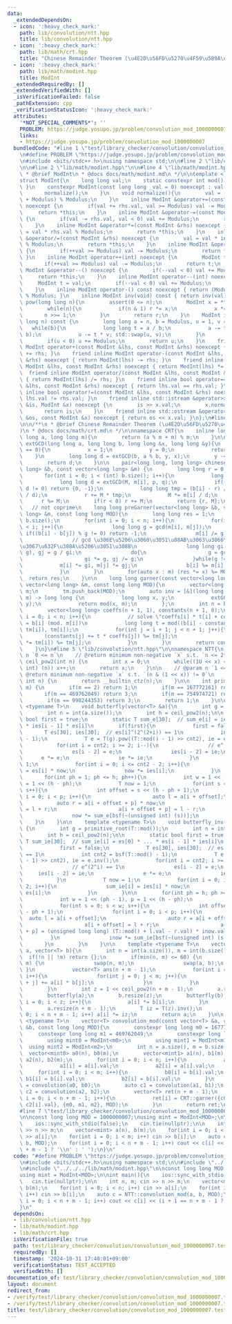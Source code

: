 ```yaml
---
data:
  _extendedDependsOn:
  - icon: ':heavy_check_mark:'
    path: lib/convolution/ntt.hpp
    title: lib/convolution/ntt.hpp
  - icon: ':heavy_check_mark:'
    path: lib/math/crt.hpp
    title: "Chinese Remainder Theorem (\u4E2D\u56FD\u5270\u4F59\u5B9A\u7406)"
  - icon: ':heavy_check_mark:'
    path: lib/math/modint.hpp
    title: ModInt
  _extendedRequiredBy: []
  _extendedVerifiedWith: []
  _isVerificationFailed: false
  _pathExtension: cpp
  _verificationStatusIcon: ':heavy_check_mark:'
  attributes:
    '*NOT_SPECIAL_COMMENTS*': ''
    PROBLEM: https://judge.yosupo.jp/problem/convolution_mod_1000000007
    links:
    - https://judge.yosupo.jp/problem/convolution_mod_1000000007
  bundledCode: "#line 1 \"test/library_checker/convolution/convolution_mod_1000000007.test.cpp\"\
    \n#define PROBLEM \"https://judge.yosupo.jp/problem/convolution_mod_1000000007\"\
    \n#include <bits/stdc++.h>\nusing namespace std;\n\n#line 2 \"lib/convolution/ntt.hpp\"\
    \n\n#line 2 \"lib/math/modint.hpp\"\n\n#line 4 \"lib/math/modint.hpp\"\n\n/**\n\
    \ * @brief ModInt\n * @docs docs/math/modint.md\n */\n\ntemplate <long long Modulus>\n\
    struct ModInt{\n    long long val;\n    static constexpr int mod() { return Modulus;\
    \ }\n    constexpr ModInt(const long long _val = 0) noexcept : val(_val) {\n \
    \       normalize();\n    }\n    void normalize(){\n        val = (val % Modulus\
    \ + Modulus) % Modulus;\n    }\n    inline ModInt &operator+=(const ModInt &rhs)\
    \ noexcept {\n        if(val += rhs.val, val >= Modulus) val -= Modulus;\n   \
    \     return *this;\n    }\n    inline ModInt &operator-=(const ModInt &rhs) noexcept\
    \ {\n        if(val -= rhs.val, val < 0) val += Modulus;\n        return *this;\n\
    \    }\n    inline ModInt &operator*=(const ModInt &rhs) noexcept {\n        val\
    \ = val * rhs.val % Modulus;\n        return *this;\n    }\n    inline ModInt\
    \ &operator/=(const ModInt &rhs) noexcept {\n        val = val * inv(rhs.val).val\
    \ % Modulus;\n        return *this;\n    }\n    inline ModInt &operator++() noexcept\
    \ {\n        if(++val >= Modulus) val -= Modulus;\n        return *this;\n   \
    \ }\n    inline ModInt operator++(int) noexcept {\n        ModInt t = val;\n \
    \       if(++val >= Modulus) val -= Modulus;\n        return t;\n    }\n    inline\
    \ ModInt &operator--() noexcept {\n        if(--val < 0) val += Modulus;\n   \
    \     return *this;\n    }\n    inline ModInt operator--(int) noexcept {\n   \
    \     ModInt t = val;\n        if(--val < 0) val += Modulus;\n        return t;\n\
    \    }\n    inline ModInt operator-() const noexcept { return (Modulus - val)\
    \ % Modulus; }\n    inline ModInt inv(void) const { return inv(val); }\n    ModInt\
    \ pow(long long n){\n        assert(0 <= n);\n        ModInt x = *this, r = 1;\n\
    \        while(n){\n            if(n & 1) r *= x;\n            x *= x;\n     \
    \       n >>= 1;\n        }\n        return r;\n    }\n    ModInt inv(const long\
    \ long n) const {\n        long long a = n, b = Modulus, u = 1, v = 0;\n     \
    \   while(b){\n            long long t = a / b;\n            a -= t * b; std::swap(a,\
    \ b);\n            u -= t * v; std::swap(u, v);\n        }\n        u %= Modulus;\n\
    \        if(u < 0) u += Modulus;\n        return u;\n    }\n    friend inline\
    \ ModInt operator+(const ModInt &lhs, const ModInt &rhs) noexcept { return ModInt(lhs)\
    \ += rhs; }\n    friend inline ModInt operator-(const ModInt &lhs, const ModInt\
    \ &rhs) noexcept { return ModInt(lhs) -= rhs; }\n    friend inline ModInt operator*(const\
    \ ModInt &lhs, const ModInt &rhs) noexcept { return ModInt(lhs) *= rhs; }\n  \
    \  friend inline ModInt operator/(const ModInt &lhs, const ModInt &rhs) noexcept\
    \ { return ModInt(lhs) /= rhs; }\n    friend inline bool operator==(const ModInt\
    \ &lhs, const ModInt &rhs) noexcept { return lhs.val == rhs.val; }\n    friend\
    \ inline bool operator!=(const ModInt &lhs, const ModInt &rhs) noexcept { return\
    \ lhs.val != rhs.val; }\n    friend inline std::istream &operator>>(std::istream\
    \ &is, ModInt &x) noexcept {\n        is >> x.val;\n        x.normalize();\n \
    \       return is;\n    }\n    friend inline std::ostream &operator<<(std::ostream\
    \ &os, const ModInt &x) noexcept { return os << x.val; }\n};\n#line 2 \"lib/math/crt.hpp\"\
    \n\n/**\n * @brief Chinese Remainder Theorem (\u4E2D\u56FD\u5270\u4F59\u5B9A\u7406\
    )\n * @docs docs/math/crt.md\n */\n\nnamespace CRT{\n    inline long long mod(long\
    \ long a, long long m){\n        return (a % m + m) % m;\n    }\n\n    long long\
    \ extGCD(long long a, long long b, long long &x, long long &y){\n        if(b\
    \ == 0){\n            x = 1;\n            y = 0;\n            return a;\n    \
    \    }\n        long long d = extGCD(b, a % b, y, x);\n        y -= a / b * x;\n\
    \        return d;\n    }\n\n    pair<long long, long long> chineseRem(const vector<long\
    \ long> &b, const vector<long long> &m) {\n        long long r = 0, M = 1;\n \
    \       for(int i = 0; i < (int) b.size(); i++){\n            long long p, q;\n\
    \            long long d = extGCD(M, m[i], p, q);\n            if((b[i] - r) %\
    \ d != 0) return {0, -1};\n            long long tmp = (b[i] - r) / d * p % (m[i]\
    \ / d);\n            r += M * tmp;\n            M *= m[i] / d;\n        }\n  \
    \      r %= M;\n        if(r < 0) r += M;\n        return {r, M};\n    }\n\n \
    \   // not coprime\n    long long preGarner(vector<long long> &b, vector<long\
    \ long> &m, const long long MOD){\n        long long res = 1;\n        int n =\
    \ b.size();\n        for(int i = 0; i < n; i++){\n            for(int j = 0; j\
    \ < i; j++){\n                long long g = gcd(m[i], m[j]);\n               \
    \ if((b[i] - b[j]) % g != 0) return -1;\n                m[i] /= g, m[j] /= g;\n\
    \                // gcd \u306E\u5206\u3060\u3051\u88AB\u3063\u3066\u308B\u306E\
    \u3067\u632F\u308A\u5206\u3051\u308B\n                long long gi = gcd(m[i],\
    \ g), gj = g / gi;\n                do{\n                    g = gcd(gi, gj);\n\
    \                    gi *= g, gj /= g;\n                }while(g != 1);\n    \
    \            m[i] *= gi, m[j] *= gj;\n                b[i] %= m[i], b[j] %= m[j];\n\
    \            }\n        }\n        for(auto x : m) (res *= x) %= MOD;\n      \
    \  return res;\n    }\n\n    long long garner(const vector<long long> &b, const\
    \ vector<long long> &m, const long long MOD){\n        vector<long long> tm =\
    \ m;\n        tm.push_back(MOD);\n        auto inv = [&](long long a, long long\
    \ m) -> long long {\n            long long x, y;\n            extGCD(a, m, x,\
    \ y);\n            return mod(x, m);\n        };\n        int n = b.size();\n\
    \        vector<long long> coeffs(n + 1, 1), constants(n + 1, 0);\n        for(int\
    \ i = 0; i < n; i++){\n            // solve \"coeffs[i] * t[i] + constants[i]\
    \ = b[i] (mod. m[i])\n            long long t = mod((b[i] - constants[i]) * inv(coeffs[i],\
    \ tm[i]), tm[i]);\n            for(int j = i + 1; j < n + 1; j++){\n         \
    \       (constants[j] += t * coeffs[j]) %= tm[j];\n                (coeffs[j]\
    \ *= tm[i]) %= tm[j];\n            }\n        }\n        return constants[n];\n\
    \    }\n}\n#line 5 \"lib/convolution/ntt.hpp\"\n\nnamespace NTT{\n    // @param\
    \ n `0 <= n`\n    // @return minimum non-negative `x` s.t. `n <= 2**x`\n    int\
    \ ceil_pow2(int n) {\n        int x = 0;\n        while((1U << x) < (unsigned\
    \ int) (n)) x++;\n        return x;\n    }\n\n    // @param n `1 <= n`\n    //\
    \ @return minimum non-negative `x` s.t. `(n & (1 << x)) != 0`\n    int bsf(unsigned\
    \ int n) {\n        return __builtin_ctz(n);\n    }\n\n    int primitive_root(int\
    \ m) {\n        if(m == 2) return 1;\n        if(m == 167772161) return 3;\n \
    \       if(m == 469762049) return 3;\n        if(m == 754974721) return 11;\n\
    \        if(m == 998244353) return 3;\n        return 1;\n    }\n\n    template\
    \ <typename T>\n    void butterfly(vector<T> &a){\n        int g = primitive_root(T::mod());\n\
    \        int n = int(a.size());\n        int h = ceil_pow2(n);\n\n        static\
    \ bool first = true;\n        static T sum_e[30];  // sum_e[i] = ies[0] * ...\
    \ * ies[i - 1] * es[i]\n        if(first){\n            first = false;\n     \
    \       T es[30], ies[30];  // es[i]^(2^(2+i)) == 1\n            int cnt2 = bsf(T::mod()\
    \ - 1);\n            T e = T(g).pow((T::mod() - 1) >> cnt2), ie = e.inv();\n \
    \           for(int i = cnt2; i >= 2; i--){\n                // e^(2^i) == 1\n\
    \                es[i - 2] = e;\n                ies[i - 2] = ie;\n          \
    \      e *= e;\n                ie *= ie;\n            }\n            T now =\
    \ 1;\n            for(int i = 0; i <= cnt2 - 2; i++){\n                sum_e[i]\
    \ = es[i] * now;\n                now *= ies[i];\n            }\n        }\n \
    \       for(int ph = 1; ph <= h; ph++){\n            int w = 1 << (ph - 1), p\
    \ = 1 << (h - ph);\n            T now = 1;\n            for(int s = 0; s < w;\
    \ s++){\n                int offset = s << (h - ph + 1);\n                for(int\
    \ i = 0; i < p; i++){\n                    auto l = a[i + offset];\n         \
    \           auto r = a[i + offset + p] * now;\n                    a[i + offset]\
    \ = l + r;\n                    a[i + offset + p] = l - r;\n                }\n\
    \                now *= sum_e[bsf(~(unsigned int) (s))];\n            }\n    \
    \    }\n    }\n\n    template <typename T>\n    void butterfly_inv(vector<T> &a)\
    \ {\n        int g = primitive_root(T::mod());\n        int n = int(a.size());\n\
    \        int h = ceil_pow2(n);\n\n        static bool first = true;\n        static\
    \ T sum_ie[30];  // sum_ie[i] = es[0] * ... * es[i - 1] * ies[i]\n        if(first){\n\
    \            first = false;\n            T es[30], ies[30];  // es[i]^(2^(2+i))\
    \ == 1\n            int cnt2 = bsf(T::mod() - 1);\n            T e = T(g).pow((T::mod()\
    \ - 1) >> cnt2), ie = e.inv();\n            for(int i = cnt2; i >= 2; i--){\n\
    \                // e^(2^i) == 1\n                es[i - 2] = e;\n           \
    \     ies[i - 2] = ie;\n                e *= e;\n                ie *= ie;\n \
    \           }\n            T now = 1;\n            for(int i = 0; i <= cnt2 -\
    \ 2; i++){\n                sum_ie[i] = ies[i] * now;\n                now *=\
    \ es[i];\n            }\n        }\n\n        for(int ph = h; ph >= 1; ph--){\n\
    \            int w = 1 << (ph - 1), p = 1 << (h - ph);\n            T inow = 1;\n\
    \            for(int s = 0; s < w; s++){\n                int offset = s << (h\
    \ - ph + 1);\n                for(int i = 0; i < p; i++){\n                  \
    \  auto l = a[i + offset];\n                    auto r = a[i + offset + p];\n\
    \                    a[i + offset] = l + r;\n                    a[i + offset\
    \ + p] = (unsigned long long) (T::mod() + l.val - r.val) * inow.val;\n       \
    \         }\n                inow *= sum_ie[bsf(~(unsigned int) (s))];\n     \
    \       }\n        }\n    }\n\n    template <typename T>\n    vector<T> convolution(vector<T>\
    \ a, vector<T> b){\n        int n = int(a.size()), m = int(b.size());\n      \
    \  if(!n || !m) return {};\n        if(min(n, m) <= 60) {\n            if(n <\
    \ m) {\n                swap(n, m);\n                swap(a, b);\n           \
    \ }\n            vector<T> ans(n + m - 1);\n            for(int i = 0; i < n;\
    \ i++){\n                for(int j = 0; j < m; j++){\n                    ans[i\
    \ + j] += a[i] * b[j];\n                }\n            }\n            return ans;\n\
    \        }\n        int z = 1 << ceil_pow2(n + m - 1);\n        a.resize(z);\n\
    \        butterfly(a);\n        b.resize(z);\n        butterfly(b);\n        for(int\
    \ i = 0; i < z; i++){\n            a[i] *= b[i];\n        }\n        butterfly_inv(a);\n\
    \        a.resize(n + m - 1);\n        T iz = T(z).inv();\n        for(int i =\
    \ 0; i < n + m - 1; i++) a[i] *= iz;\n        return a;\n    }\n\n    template\
    \ <typename T>\n    vector<T> convolution_mod(const vector<T> &a, const vector<T>\
    \ &b, const long long MOD){\n        constexpr long long m0 = 167772161;\n   \
    \     constexpr long long m1 = 469762049;\n        constexpr long long m2 = 754974721;\n\
    \        using mint0 = ModInt<m0>;\n        using mint1 = ModInt<m1>;\n      \
    \  using mint2 = ModInt<m2>;\n        int n = a.size(), m = b.size();\n      \
    \  vector<mint0> a0(n), b0(m);\n        vector<mint1> a1(n), b1(m);\n        vector<mint2>\
    \ a2(n), b2(m);\n        for(int i = 0; i < n; i++){\n            a0[i] = a[i].val;\n\
    \            a1[i] = a[i].val;\n            a2[i] = a[i].val;\n        }\n   \
    \     for(int i = 0; i < m; i++){\n            b0[i] = b[i].val;\n           \
    \ b1[i] = b[i].val;\n            b2[i] = b[i].val;\n        }\n        auto c0\
    \ = convolution(a0, b0);\n        auto c1 = convolution(a1, b1);\n        auto\
    \ c2 = convolution(a2, b2);\n        vector<T> ret(n + m - 1);\n        for(int\
    \ i = 0; i < n + m - 1; i++){\n            ret[i] = CRT::garner({c0[i].val, c1[i].val,\
    \ c2[i].val}, {m0, m1, m2}, MOD);\n        }\n        return ret;\n    }\n};\n\
    #line 7 \"test/library_checker/convolution/convolution_mod_1000000007.test.cpp\"\
    \n\nconst long long MOD = 1000000007;\nusing mint = ModInt<MOD>;\n\nint main(){\n\
    \    ios::sync_with_stdio(false);\n    cin.tie(nullptr);\n\n    int n, m; cin\
    \ >> n >> m;\n    vector<mint> a(n), b(m);\n    for(int i = 0; i < n; i++) cin\
    \ >> a[i];\n    for(int i = 0; i < m; i++) cin >> b[i];\n    auto c = NTT::convolution_mod(a,\
    \ b, MOD);\n    for(int i = 0; i < n + m - 1; i++) cout << c[i] << (i + 1 == n\
    \ + m - 1 ? '\\n' : ' ');\n}\n"
  code: "#define PROBLEM \"https://judge.yosupo.jp/problem/convolution_mod_1000000007\"\
    \n#include <bits/stdc++.h>\nusing namespace std;\n\n#include \"../../../lib/convolution/ntt.hpp\"\
    \n#include \"../../../lib/math/modint.hpp\"\n\nconst long long MOD = 1000000007;\n\
    using mint = ModInt<MOD>;\n\nint main(){\n    ios::sync_with_stdio(false);\n \
    \   cin.tie(nullptr);\n\n    int n, m; cin >> n >> m;\n    vector<mint> a(n),\
    \ b(m);\n    for(int i = 0; i < n; i++) cin >> a[i];\n    for(int i = 0; i < m;\
    \ i++) cin >> b[i];\n    auto c = NTT::convolution_mod(a, b, MOD);\n    for(int\
    \ i = 0; i < n + m - 1; i++) cout << c[i] << (i + 1 == n + m - 1 ? '\\n' : ' ');\n\
    }\n"
  dependsOn:
  - lib/convolution/ntt.hpp
  - lib/math/modint.hpp
  - lib/math/crt.hpp
  isVerificationFile: true
  path: test/library_checker/convolution/convolution_mod_1000000007.test.cpp
  requiredBy: []
  timestamp: '2024-10-31 17:40:01+09:00'
  verificationStatus: TEST_ACCEPTED
  verifiedWith: []
documentation_of: test/library_checker/convolution/convolution_mod_1000000007.test.cpp
layout: document
redirect_from:
- /verify/test/library_checker/convolution/convolution_mod_1000000007.test.cpp
- /verify/test/library_checker/convolution/convolution_mod_1000000007.test.cpp.html
title: test/library_checker/convolution/convolution_mod_1000000007.test.cpp
---
```

